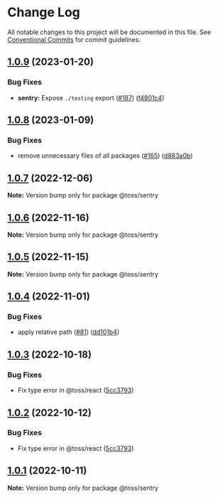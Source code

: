 # Change Log

All notable changes to this project will be documented in this file.
See [Conventional Commits](https://conventionalcommits.org) for commit guidelines.

## [1.0.9](https://github.com/toss/slash/compare/@toss/sentry@1.0.8...@toss/sentry@1.0.9) (2023-01-20)


### Bug Fixes

* **sentry:** Expose `./testing` export ([#187](https://github.com/toss/slash/issues/187)) ([f4801c4](https://github.com/toss/slash/commit/f4801c4815c6304393ecc749fcae9c4175856d93))





## [1.0.8](https://github.com/toss/slash/compare/@toss/sentry@1.0.7...@toss/sentry@1.0.8) (2023-01-09)


### Bug Fixes

* remove unnecessary files of all packages ([#165](https://github.com/toss/slash/issues/165)) ([d883a0b](https://github.com/toss/slash/commit/d883a0b2aebdbc2ca39c67902cec754c63921dfe))





## [1.0.7](https://github.com/toss/slash/compare/@toss/sentry@1.0.6...@toss/sentry@1.0.7) (2022-12-06)

**Note:** Version bump only for package @toss/sentry





## [1.0.6](https://github.com/toss/slash/compare/@toss/sentry@1.0.5...@toss/sentry@1.0.6) (2022-11-16)

**Note:** Version bump only for package @toss/sentry





## [1.0.5](https://github.com/toss/slash/compare/@toss/sentry@1.0.4...@toss/sentry@1.0.5) (2022-11-15)

**Note:** Version bump only for package @toss/sentry





## [1.0.4](https://github.com/toss/slash/compare/@toss/sentry@1.0.3...@toss/sentry@1.0.4) (2022-11-01)


### Bug Fixes

* apply relative path ([#81](https://github.com/toss/slash/issues/81)) ([dd101b4](https://github.com/toss/slash/commit/dd101b4b727bfd0b120e9f0a24e7321aceb547bf))





## [1.0.3](https://github.com/toss/slash/compare/@toss/sentry@1.0.1...@toss/sentry@1.0.3) (2022-10-18)


### Bug Fixes

* Fix type error in @toss/react ([5cc3793](https://github.com/toss/slash/commit/5cc37936e8739204f32f9f50ee61570b758343f8))





## [1.0.2](https://github.com/toss/slash/compare/@toss/sentry@1.0.1...@toss/sentry@1.0.2) (2022-10-12)


### Bug Fixes

* Fix type error in @toss/react ([5cc3793](https://github.com/toss/slash/commit/5cc37936e8739204f32f9f50ee61570b758343f8))





## [1.0.1](https://github.com/toss/slash/compare/@toss/sentry@1.0.0...@toss/sentry@1.0.1) (2022-10-11)

**Note:** Version bump only for package @toss/sentry
